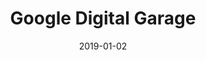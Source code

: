 ---
layout: site
title: "Google Digital Garage"
date: 2019-01-02
categories: [google]
version: 0.0.0
major: 0
minor: 0
patch: 0
slug: google-digital-garage
link: https://learndigital.withgoogle.com/digitalgarage
submitter: lpolepeddi
permalink: /sites/:slug
---